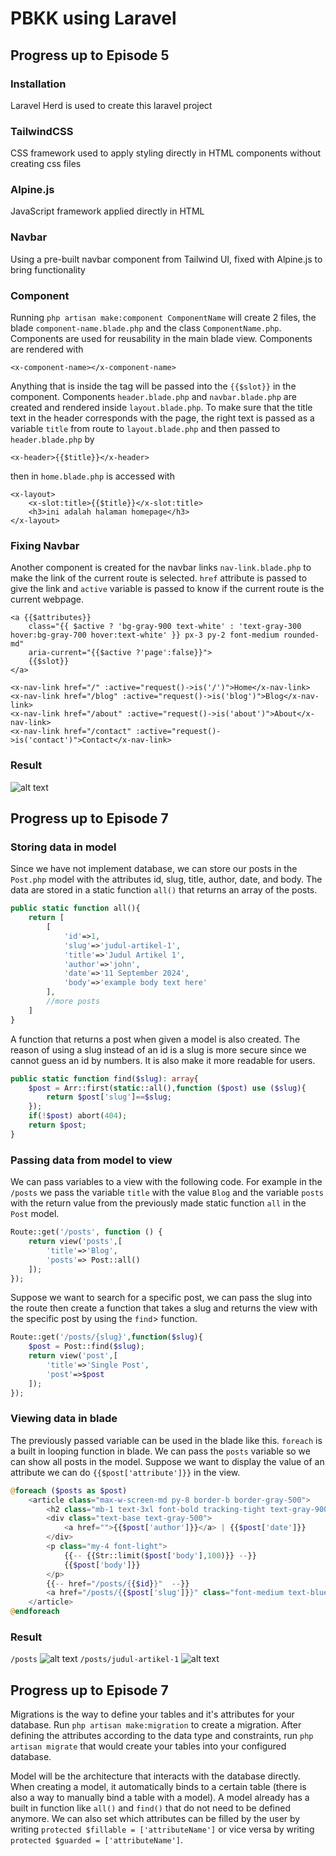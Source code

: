 # PBKK using Laravel

## Progress up to Episode 5
### Installation
Laravel Herd is used to create this laravel project
### TailwindCSS
CSS framework used to apply styling directly in HTML components without creating css files
### Alpine.js
JavaScript framework applied directly in HTML
### Navbar
Using a pre-built navbar component from Tailwind UI, fixed with Alpine.js to bring functionality
### Component
Running <code>php artisan make:component ComponentName</code> will create 2 files, the blade <code>component-name.blade.php</code> and the class <code>ComponentName.php</code>. Components are used for reusability in the main blade view. Components are rendered with 
```blade
<x-component-name></x-component-name>
```
Anything that is inside the tag will be passed into the <code>{{$slot}}</code> in the component. Components <code>header.blade.php</code> and <code>navbar.blade.php</code> are created and rendered inside <code>layout.blade.php</code>. To make sure that the title text in the header corresponds with the page, the right text is passed as a variable <code>title</code> from route to <code>layout.blade.php</code> and then passed to <code>header.blade.php</code> by 
```blade
<x-header>{{$title}}</x-header>
```
then in <code>home.blade.php</code> is accessed with
```blade
<x-layout>
    <x-slot:title>{{$title}}</x-slot:title>
    <h3>ini adalah halaman homepage</h3>
</x-layout>
```
### Fixing Navbar
Another component is created for the navbar links <code>nav-link.blade.php</code> to make the link of the current route is selected. <code>href</code> attribute is passed to give the link and <code>active</code> variable is passed to know if the current route is the current webpage.
```blade
<a {{$attributes}}
    class="{{ $active ? 'bg-gray-900 text-white' : 'text-gray-300 hover:bg-gray-700 hover:text-white' }} px-3 py-2 font-medium rounded-md"
    aria-current="{{$active ?'page':false}}">
    {{$slot}}
</a>
```
```blade
<x-nav-link href="/" :active="request()->is('/')">Home</x-nav-link>
<x-nav-link href="/blog" :active="request()->is('blog')">Blog</x-nav-link>
<x-nav-link href="/about" :active="request()->is('about')">About</x-nav-link>
<x-nav-link href="/contact" :active="request()->is('contact')">Contact</x-nav-link>
```
### Result
![alt text](repo_images/result1.png)


## Progress up to Episode 7


### Storing data in model
Since we have not implement database, we can store our posts in the <code>Post.php</code> model with the attributes id, slug, title, author, date, and body. The data are stored in a static function <code>all()</code> that returns an array of the posts.
```php
public static function all(){
    return [
        [
            'id'=>1,
            'slug'=>'judul-artikel-1',
            'title'=>'Judul Artikel 1',
            'author'=>'john',
            'date'=>'11 September 2024',
            'body'=>'example body text here'
        ], 
        //more posts
    ]
}
```
A function that returns a post when given a model is also created. The reason of using a slug instead of an id is a slug is more secure since we cannot guess an id by numbers. It is also make it more readable for users.
```php
public static function find($slug): array{
    $post = Arr::first(static::all(),function ($post) use ($slug){
        return $post['slug']==$slug;
    });
    if(!$post) abort(404);
    return $post;
}
```

### Passing data from model to view
We can pass variables to a view with the following code. For example in the <code>/posts</code> we pass the variable <code>title</code> with the value <code>Blog</code> and the variable <code>posts</code> with the return value from the previously made static function <code>all</code> in the <code>Post</code> model.
```php
Route::get('/posts', function () {
    return view('posts',[
        'title'=>'Blog',
        'posts'=> Post::all()
    ]);
});
```
Suppose we want to search for a specific post, we can pass the slug into the route then create a function that takes a slug and returns the view with the specific post by using the <code>find</code>> function.
```php
Route::get('/posts/{slug}',function($slug){
    $post = Post::find($slug);
    return view('post',[
        'title'=>'Single Post',
        'post'=>$post
    ]);
});
```

### Viewing data in blade
The previously passed variable can be used in the blade like this. <code>foreach</code> is a built in looping function in blade. We can pass the <code>posts</code> variable so we can show all posts in the model. Suppose we want to display the value of an attribute we can do <code>{{$post['attribute']}}</code> in the view.
```php
@foreach ($posts as $post)   
    <article class="max-w-screen-md py-8 border-b border-gray-500">
        <h2 class="mb-1 text-3xl font-bold tracking-tight text-gray-900 hover:underline">{{$post['title']}}</h2>
        <div class="text-base text-gray-500">
            <a href="">{{$post['author']}}</a> | {{$post['date']}}
        </div>
        <p class="my-4 font-light">
            {{-- {{Str::limit($post['body'],100)}} --}}
            {{$post['body']}}
        </p>
        {{-- href="/posts/{{$id}}"  --}}
        <a href="/posts/{{$post['slug']}}" class="font-medium text-blue-500">Read more &raquo;</a>
    </article>
@endforeach
```

### Result
<code>/posts</code>
![alt text](repo_images/result2.png)
<code>/posts/judul-artikel-1</code>
![alt text](repo_images/result3.png)

## Progress up to Episode 7
Migrations is the way to define your tables and it's attributes for your database. Run <code>php artisan make:migration</code> to create a migration. After defining the attributes according to the data type and constraints, run <code>php artisan migrate</code> that would create your tables into your configured database.

Model will be the architecture that interacts with the database directly. When creating a model, it automatically binds to a certain table (there is also a way to manually bind a table with a model). A model already has a built in function like <code>all()</code> and <code>find()</code> that do not need to be defined anymore. We can also set which attributes can be filled by the user by writing <code>protected $fillable = ['attributeName']</code> or vice versa by writing <code>protected $guarded = ['attributeName']</code>.